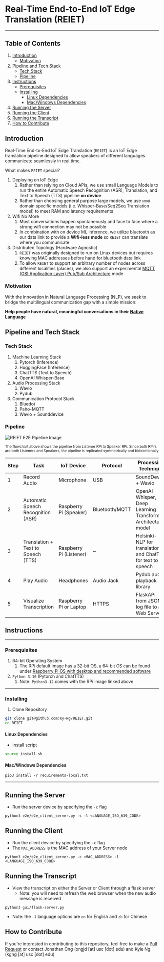 # Real-Time End-to-End  IoT Edge Translation (REIET)
___
## Table of Contents
1. [Introduction](#introduction)
   - [Motivation](#motivation)
2. [Pipeline and Tech Stack](#pipeline-and-tech-stack)
   - [Tech Stack](#tech-stack)
   - [Pipeline](#pipeline)
3. [Instructions](#instructions)
   - [Prerequisites](#prerequisites)
   - [Installing](#installing)
     - [Linux Dependencies](#linux-dependencies)
     - [Mac/Windows Dependencies](#macwindows-dependencies)
4. [Running the Server](#running-the-server)
5. [Running the Client](#running-the-client)
6. [Running the Transcript](#running-the-transcript)
7. [How to Contribute](#how-to-contribute)

## Introduction
Real-Time End-to-End  IoT Edge Translation (`REIET`) is an IoT Edge translation pipeline designed to allow speakers of different languages communicate seamlessly in real time.

What makes `REIET` special?
1. Deploying on IoT Edge
	1. Rather than relying on Cloud APIs, we use small Language Models to run the entire Automatic Speech Recognition (ASR), Translation, and Text to Speech (TTS) pipeline **on device**
	2. Rather than choosing general purpose large models, we use <small>smol</small> domain specific models (i.e. Whisper-Base/Seq2Seq Translation model) to meet RAM and latency requirements
2. Wifi No More
	1. Most conversations happen spontaneously and face to face where a strong wifi connection may not be possible
	2. In combination with on device ML inference, we utilize bluetooth as our data link to provide a **Wifi-less mode** so `REIET` can translate where you communicate
3. Distributed Topology (Hardware Agnostic)
	1. `REIET` was originally designed to run on Linux devices but requires knowing MAC addresses before hand for bluetooth data link
	2. To allow `REIET` to support an arbitrary number of nodes across different localities (places), we also support an experimental [MQTT (OSI Application Layer) Pub/Sub Architecture](https://aws.amazon.com/what-is/mqtt/) mode
### Motivation
With the innovation in Natural Language Processing (NLP), we seek to bridge the multilingual communication gap with a simple mission:

**Help people have natural, meaningful conversations in their [Native Language](https://www.brainyquote.com/quotes/nelson_mandela_121685)**

## Pipeline and Tech Stack
### Tech Stack
1. Machine Learning Stack 
	1. Pytorch (Inference)
	2. HuggingFace (Inference)
	3. ChatTTS (Text to Speech)
	4. OpenAI Whisper-Base
2. Audio Processing Stack
	1. Wavio
	2. Pydub
3. Communication Protocol Stack
	1. Bluedot
	2. Paho-MQTT
	3. Wavio + Sounddevice
### Pipeline
![REIET E2E Pipeline Image](assets/pipeline.png)

<small>The flowchart above shows the pipeline from Listener RPi to Speaker RPi. Since both RPi's are both Listeners and Speakers, the pipeline is replicated symmetrically and bidirectionally</small>

| Step | Task                               | IoT Device              | Protocol       | Processing Technique                                         |
| ---- | ---------------------------------- | ----------------------- | -------------- | ------------------------------------------------------------ |
| 1    | Record Audio                       | Microphone              | USB            | SoundDevice + Wavio                                          |
| 2    | Automatic Speech Recognition (ASR) | Raspberry Pi (Speaker)  | Bluetooth/MQTT | OpenAI Whisper, Deep Learning Transformer Architecture model |
| 3    | Translation + Text to Speech (TTS) | Raspberry Pi (Listener) | ~              | Helsinki-NLP for translation and ChatTTS for text to speech  |
| 4    | Play Audio                         | Headphones              | Audio Jack     | Pydub audio playback library                                 |
| 5    | Visualize Transcription            | Raspberry Pi or Laptop  | HTTPS          | FlaskAPI from JSON log file to a Web Server                  |

## Instructions
___
### Prerequisites
1. 64-bit Operating System
	1. The RPi default image has a 32-bit OS, a 64-bit OS can be found under [Raspberry Pi OS with desktop and recommended software](https://www.raspberrypi.com/software/operating-systems/#raspberry-pi-os-64-bit)
2. `Python 3.10` (Pytorch and ChatTTS)
	1. Note: `Python3.12` comes with the RPi image linked above
___
### Installing
1. Clone Repository
```zsh 
git clone git@github.com:Ky-Ng/REIET.git
cd REIET
```
#### Linux Dependencies
- Install script 
```zsh
source install.sh
```

#### Mac/Windows Dependencies
```
pip3 install -r requirements-local.txt
```
___
## Running the Server
- Run the server device by specifying the `-c` flag
```
python3 e2e/e2e_client_server.py -s -l <LANGUAGE_ISO_639_CODE>
```
## Running the Client
- Run the client device by specifying the `-c` flag
- The `MAC_ADDRESS` is the MAC address of your Server node
```
python3 e2e/e2e_client_server.py -c <MAC_ADDRESS> -l <LANGUAGE_ISO_639_CODE>
```

## Running the Transcript
- View the transcript on either the Server or Client through a flask server
	- Note: you will need to refresh the web browser when the new audio message is received
```
python3 gui/flask-server.py
```

- Note: the `-l` language options are `en` for English and `zh` for Chinese
## How to Contribute
If you're interested in contributing to this repository, feel free to make a [Pull Request](https://github.com/Ky-Ng/REIET/pulls) or contact Jonathan Ong (ongjd \[at] usc \[dot] edu) and Kyle Ng (kgng \[at] usc \[dot] edu)
